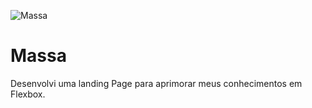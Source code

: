 ![Massa](https://user-images.githubusercontent.com/82785756/132253175-4371f754-0b5d-4308-a383-6cbcf85634f7.gif)
# Massa

Desenvolvi uma landing Page para aprimorar meus conhecimentos em Flexbox.
